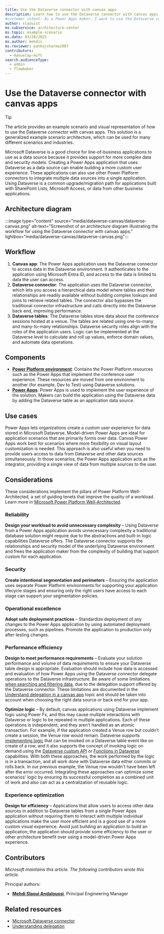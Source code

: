 ```yaml
---  
title: Use the Dataverse connector with canvas apps  
description: Learn how to use the Dataverse connector with canvas apps to create custom user experiences and integrate multiple data sources seamlessly.  
#customer intent: As a Power Apps maker, I want to use the Dataverse connector with canvas apps so that I can create custom user experiences and integrate multiple data sources seamlessly.  
author: slaouist  
ms.subservice: architecture-center  
ms.topic: example-scenario  
ms.date: 03/28/2025  
ms.author: mehdis  
ms.reviewer: pankajsharma2087  
contributors:  
  - manuelap-msft  
search.audienceType:  
  - admin  
  - flowmaker  
---  
```


# Use the Dataverse connector with canvas apps  

> [!TIP]  
> The article provides an example scenario and visual representation of how to use the Dataverse connector with canvas apps. This solution is a generalized example scenario architecture, which can be used for many different scenarios and industries.  

Microsoft Dataverse is a good choice for line-of-business applications to use as a data source because it provides support for more complex data and security models. Creating a Power Apps application that uses Dataverse as a data source can enable building a more custom user experience. These applications can also use other Power Platform connectors to integrate multiple data sources into a single application. Using Dataverse is a common upgrade/migration path for applications built with SharePoint Lists, Microsoft Access, or data from other business applications.  

## Architecture diagram  

:::image type="content" source="media/dataverse-canvas/dataverse-canvas.png" alt-text="Screenshot of an architecture diagram illustrating the workflow for using the Dataverse connector with canvas apps." lightbox="media/dataverse-canvas/dataverse-canvas.png":::  

## Workflow  

1. **Canvas app**: The Power Apps application uses the Dataverse connector to access data in the Dataverse environment. It authenticates to the application using Microsoft Entra ID, and access to the data is limited to data the user can access.  
1. **Dataverse connector**: The application uses the Dataverse connector, which lets you access a hierarchical data model where tables and their relationships are readily available without building complex lookups and joins to retrieve related tables. The connector also bypasses the traditional connector infrastructure and calls directly into the Dataverse back end, improving performance.
1. **Dataverse tables**: The Dataverse tables store data about the conference sessions hosted at a venue. The tables are related using one-to-many and many-to-many relationships. Dataverse security roles align with the roles of the application users. Logic can be implemented at the Dataverse level to calculate and roll up values, enforce domain values, and automate data operations.

## Components  

- **[Power Platform environment](/power-platform/admin/environments-overview)**: Contains the Power Platform resources such as the Power Apps that implement the conference user experience. These resources are moved from one environment to another (for example, Dev to Test) using Dataverse solutions.  
- **[Power Apps](/power-apps/)**: Power Apps is used to implement the user experience of the solution. Makers can build the application using the Dataverse data by adding the Dataverse table as an application data source.

## Use cases  

Power Apps lets organizations create a custom user experience for data stored in Microsoft Dataverse. Model-driven Power Apps are ideal for application scenarios that are primarily forms over data. Canvas Power Apps work best for scenarios where more flexibility on visual layout customization is needed. This approach is also useful when you need to provide users access to data from Dataverse and other data sources simultaneously. In those scenarios, the Power Apps application acts as the integrator, providing a single view of data from multiple sources to the user.

## Considerations  

These considerations implement the pillars of Power Platform Well-Architected, a set of guiding tenets that improve the quality of a workload. Learn more in [Microsoft Power Platform Well-Architected](/power-platform/well-architected/).  

### Reliability  

**Design your workload to avoid unnecessary complexity** – Using Dataverse from a Power Apps application avoids unnecessary complexity a traditional database solution might require due to the abstractions and built-in logic capabilities Dataverse offers. The Dataverse connector supports the relationships and security model of the underlying Dataverse environment and frees the application maker from the complexity of building that support custom for each application.  

### Security  

**Create intentional segmentation and perimeters** – Ensuring the application uses separate Power Platform environments for supporting your application lifecycle stages and ensuring only the right users have access to each stage can support your segmentation policies.  

### Operational excellence  

**Adopt safe deployment practices** – Standardize deployment of any changes to the Power Apps application by using automated deployment processes, such as pipelines. Promote the application to production only after testing changes.  

### Performance efficiency  

**Design to meet performance requirements** – Evaluate your solution performance and volume of data requirements to ensure your Dataverse table design is appropriate. Evaluation should include how data is accessed and evaluation of how Power Apps using the Dataverse connector delegate operations to the Dataverse infrastructure. Be aware of some limitations [when searching and filtering data](/power-apps/maker/canvas-apps/connections/connection-common-data-service#power-apps-delegable-functions-and-operations-for-dataverse), due to the delegation support offered by the Dataverse connector. These limitations are documented in the [Understand delegation in a canvas app](/powerapps/maker/canvas-apps/delegation-overview) topic and should be taken into account when choosing the right data source or back end for your app.  

**Optimize logic** – By default, canvas applications using Dataverse implement logic using Power Fx, and this may cause multiple interactions with Dataverse or logic to be repeated in multiple applications. Each of these operations is independent, and they aren't handled as an atomic transaction. For example, if the application created a Venue row but couldn’t create a session, the Venue row would remain. Dataverse supports [implementing logic](/power-apps/developer/data-platform/write-plug-in?tabs=pluginbase) that can be invoked on a Dataverse table event like on create of a row, and it also supports the concept of invoking logic on demand using the [Dataverse custom API](/power-apps/developer/data-platform/custom-api) or [Functions in Dataverse](/power-apps/maker/data-platform/functions-overview) capabilities. With both these approaches, the work performed by the logic is in a transaction, and all work done with Dataverse data either commits or rolls back. In our previous example, the Venue row wouldn't have been left after the error occurred. Integrating these approaches can optimize some scenarios' logic by ensuring its successful completion as a combined unit of work and also can act as a centralization of reusable logic.  

### Experience optimization  

**Design for efficiency** – Applications that allow users to access other data sources in addition to Dataverse tables from a single Power Apps application without requiring them to interact with multiple individual applications make the user more efficient and is a good use of a more custom visual experience. Avoid just building an application to build an application; the application should provide some efficiency to the user or other architecture benefit over using a model-driven Power Apps experience.  

## Contributors  

_Microsoft maintains this article. The following contributors wrote this article._  

Principal authors:  

- **[Mehdi Slaoui Andaloussi](https://www.linkedin.com/in/mehdi-slaoui-andaloussi-7450772/)**, Principal Engineering Manager  

## Related resources  

- [Microsoft Dataverse connector](/connectors/commondataserviceforapps/)  
- [Understanding delegation](/power-apps/maker/canvas-apps/delegation-overview)  